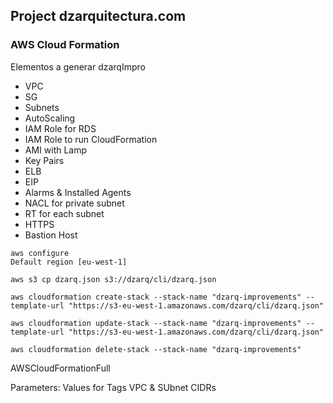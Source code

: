 ## Project dzarquitectura.com
### AWS Cloud Formation

Elementos a generar dzarqImpro

- VPC
- SG
- Subnets
- AutoScaling
- IAM Role for RDS
- IAM Role to run CloudFormation
- AMI with Lamp
- Key Pairs
- ELB
- EIP
- Alarms & Installed Agents
- NACL for private subnet
- RT for each subnet
- HTTPS
- Bastion Host

```
aws configure 
Default region [eu-west-1]

aws s3 cp dzarq.json s3://dzarq/cli/dzarq.json

aws cloudformation create-stack --stack-name "dzarq-improvements" --template-url "https://s3-eu-west-1.amazonaws.com/dzarq/cli/dzarq.json"

aws cloudformation update-stack --stack-name "dzarq-improvements" --template-url "https://s3-eu-west-1.amazonaws.com/dzarq/cli/dzarq.json"

aws cloudformation delete-stack --stack-name "dzarq-improvements"

```

AWSCloudFormationFull



Parameters:
Values for Tags
VPC & SUbnet CIDRs





